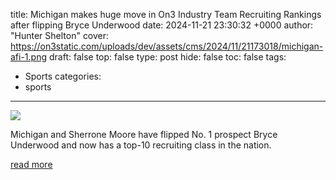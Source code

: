 title: Michigan makes huge move in On3 Industry Team Recruiting Rankings after flipping Bryce Underwood
date: 2024-11-21 23:30:32 +0000
author: "Hunter Shelton"
cover: https://on3static.com/uploads/dev/assets/cms/2024/11/21173018/michigan-afi-1.png
draft: false
top: false
type: post
hide: false
toc: false
tags:
  - Sports
categories:
  - sports
---

![](https://on3static.com/uploads/dev/assets/cms/2024/11/21173018/michigan-afi-1.png)

Michigan and Sherrone Moore have flipped No. 1 prospect Bryce Underwood and now has a top-10 recruiting class in the nation.

[read more](https://www.on3.com/news/michigan-makes-move-recruiting-rankings-bryce-underwood/)
